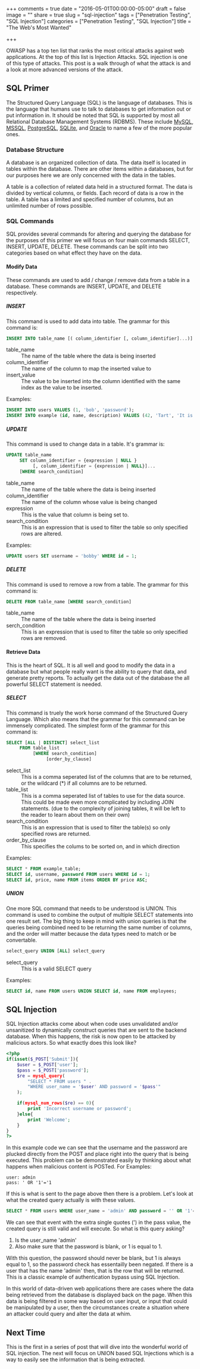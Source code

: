 +++
comments = true
date = "2016-05-01T00:00:00-05:00"
draft = false
image = ""
share = true
slug = "sql-injection"
tags = ["Penetration Testing", "SQL Injection"]
categories = ["Penetration Testing", "SQL Injection"]
title = "The Web's Most Wanted"

+++

OWASP has a top ten list that ranks the most critical attacks against web
applications. At the top of this list is Injection Attacks. SQL injection is
one of this type of attacks. This post is a walk through of what the attack is
and a look at more advanced versions of the attack.

<!--more-->

## SQL Primer

The Structured Query Language (SQL) is the language of databases. This is the
language that humans use to talk to databases to get information out or put
information in. It should be noted that SQL is supported by most all Relational
Database Management Systems (RDBMS). These include
[MySQL](https://www.mysql.com), [MSSQL](http://www.microsoft.com/sqlserver/),
[PostgreSQL](http://www.postgresql.org/), [SQLite](https://www.sqlite.org/),
and [Oracle](https://www.oracle.com/database/index.html) to name a few of the
more popular ones.

### Database Structure

A database is an organized collection of data. The data itself is located in
tables within the database. There are other items within a databases, but for
our purposes here we are only concerned with the data in the tables.

A table is a collection of related data held in a structured format. The data
is divided by vertical columns, or fields. Each record of data is a row in the
table. A table has a limited and specified number of columns, but an unlimited
number of rows possible.

### SQL Commands

SQL provides several commands for altering and querying the database for the
purposes of this primer we will focus on four main commands SELECT, INSERT,
UPDATE, DELETE. These commands can be split into two categories based on what
effect they have on the data.

#### Modify Data

These commands are used to add / change / remove data from a table in a
database. These commands are INSERT, UPDATE, and DELETE respectively.

##### INSERT

This command is used to add data into table. The grammar for this command is:

```sql
INSERT INTO table_name [( column_identifier [, column_identifier]...)] VALUES (insert_value[, insert_value]...)
```

<dl>
    <dt>table_name</dt>
    <dd>The name of the table where the data is being inserted</dd>
    <dt>column_identifier</dt>
    <dd>The name of the column to map the inserted value to</dd>
    <dt>insert_value</dt>
    <dd>The value to be inserted into the column identified with the same index
    as the value to be inserted.</dd>
</dl>

Examples:

```sql
INSERT INTO users VALUES (1, 'bob', 'password');
INSERT INTO example (id, name, description) VALUES (42, 'Tart', 'It is so yummy');
```

##### UPDATE

This command is used to change data in a table. It's grammar is:

```sql
UPDATE table_name
     SET column_identifier = {expression | NULL }
          [, column_identifier = {expression | NULL}]...
     [WHERE search_condition]
```

<dl>
    <dt>table_name</dt>
    <dd>The name of the table where the data is being inserted</dd>
    <dt>column_identifier</dt>
    <dd>The name of the column whose value is being changed</dd>
    <dt>expression</dt>
    <dd>This is the value that column is being set to.</dd>
    <dt>search_condition</dt>
    <dd>This is an expression that is used to filter the table so only
    specified rows are altered.</dd>
</dl>

Examples:

```sql
UPDATE users SET username = 'bobby' WHERE id = 1;
```

##### DELETE

This command is used to remove a row from a table. The grammar for this command
is:

```sql
DELETE FROM table_name [WHERE search_condition]
```

<dl>
    <dt>table_name</dt>
    <dd>The name of the table where the data is being inserted</dd>
    <dt>serch_condition</dt>
    <dd>This is an expression that is used to filter the table so only
    specified rows are removed.</dd>
</dl>

#### Retrieve Data

This is the heart of SQL. It is all well and good to modify the data in a
database but what people really want is the ability to query that data, and
generate pretty reports. To actually get the data out of the database the all
powerful SELECT statement is needed.

##### SELECT

This command is truely the work horse command of the Structured Query Language.
Which also means that the grammar for this command can be immensely complicated.
The simplest form of the grammar for this command is:

```sql
SELECT [ALL | DISTINCT] select_list
     FROM table_list
          [WHERE search_condition]
               [order_by_clause]
```

<dl>
    <dt>select_list</dt>
    <dd>This is a comma seperated list of the columns that are to be returned,
    or the wildcard (*) if all columns are to be returned.</dd>
    <dt>table_list</dt>
    <dd>This is a comma seperated list of tables to use for the data source.
    This could be made even more complicated by including JOIN statements.
    (due to the complexity of joining tables, it will be left to the reader to
    learn about them on their own)</dd>
    <dt>search_condition</dt>
    <dd>This is an expression that is used to filter the table(s) so only
    specified rows are returned.</dd>
    <dt>order_by_clause</dt>
    <dd>This specifies the colums to be sorted on, and in which direction</dd>
</dl>

Examples:

```sql
SELECT * FROM example_table;
SELECT id, username, password FROM users WHERE id = 1;
SELECT id, price, name FROM items ORDER BY price ASC;
```

##### UNION

One more SQL command that needs to be understood is UNION. This command is used
to combine the output of multiple SELECT statements into one result set. The
big thing to keep in mind with union queries is that the queries being combined
need to be returning the same number of columns, and the order will matter
because the data types need to match or be convertable.

```sql
select_query UNION [ALL] select_query
```

<dl>
    <dt>select_query</dt>
    <dd>This is a valid SELECT query</dd>
</dl>

Examples:

```sql
SELECT id, name FROM users UNION SELECT id, name FROM employees;
```

## SQL Injection

SQL Injection attacks come about when code uses unvalidated and/or unsanitized
to dynamically construct queries that are sent to the backend database. When
this happens, the risk is now open to be attacked by malicious actors. So what
exactly does this look like?

```php
<?php
if(isset($_POST['Submit']){
    $user = $_POST['user'];
    $pass = $_POST['password'];
    $re = mysql_query(
        "SELECT * FROM users " .
        "WHERE user_name = '$user' AND password = '$pass'"
    );

    if(mysql_num_rows($re) == 0){
        print 'Incorrect username or password';
    }else{
        print 'Welcome';
    }
}
?>
```

In this example code we can see that the username and the password are plucked
directly from the POST and place right into the query that is being executed.
This problem can be demonstrated easily by thinking about what happens when
malicious content is POSTed. For Examples:

    user: admin
    pass: ' OR '1'='1

If this is what is sent to the page above then there is a problem. Let's look
at what the created query actually is with these values.

```sql
SELECT * FROM users WHERE user_name = 'admin' AND password = '' OR '1'='1'
```

We can see that event with the extra single quotes (') in the pass value, the
created query is still valid and will execute. So what is this query asking?

1. Is the user_name 'admin'
2. Also make sure that the password is blank, or 1 is equal to 1.

With this question, the password should never be blank, but 1 is always equal
to 1, so the password check has essentailly been negated. If there is a user
that has the name 'admin' then, that is the row that will be returned. This is
a classic example of authentication bypass using SQL Injection.

In this world of data-driven web applications there are cases where the data
being retrieved from the database is displayed back on the page. When this data
is being filtered in some way based on user input, or input that could be
manipulated by a user, then the circumstances create a situation where an
attacker could query and alter the data at whim.


## Next Time

This is the first in a series of post that will dive into the wonderful world
of SQL injection. The next will focus on UNION based SQL Injections which is
a way to easily see the information that is being extracted.
